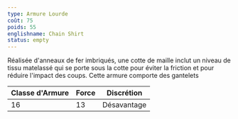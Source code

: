 ```yaml
---
type: Armure Lourde
coût: 75
poids: 55
englishname: Chain Shirt
status: empty
---
```

	
Réalisée d'anneaux de fer imbriqués, une cotte de maille inclut un niveau de tissu matelassé qui se porte sous la cotte pour éviter la friction et pour réduire l'impact des coups. Cette armure comporte des gantelets

| Classe d'Armure | Force | Discrétion  |
| --------------- | ----- | ----------- |
| 16              | 13    | Désavantage |
